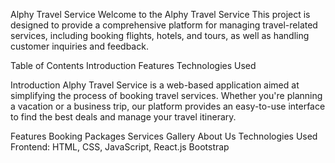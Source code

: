 Alphy Travel Service
Welcome to the Alphy Travel Service
This project is designed to provide a comprehensive platform for managing travel-related services, including booking flights, hotels, and tours, as well as handling customer inquiries and feedback.

Table of Contents
Introduction
Features
Technologies Used

Introduction
Alphy Travel Service is a web-based application aimed at simplifying the process of booking travel services. Whether you're planning a vacation or a business trip, our platform provides an easy-to-use interface to find the best deals and manage your travel itinerary.

Features
Booking
Packages
Services
Gallery
About Us
Technologies Used
Frontend: HTML, CSS, JavaScript, React.js
Bootstrap
